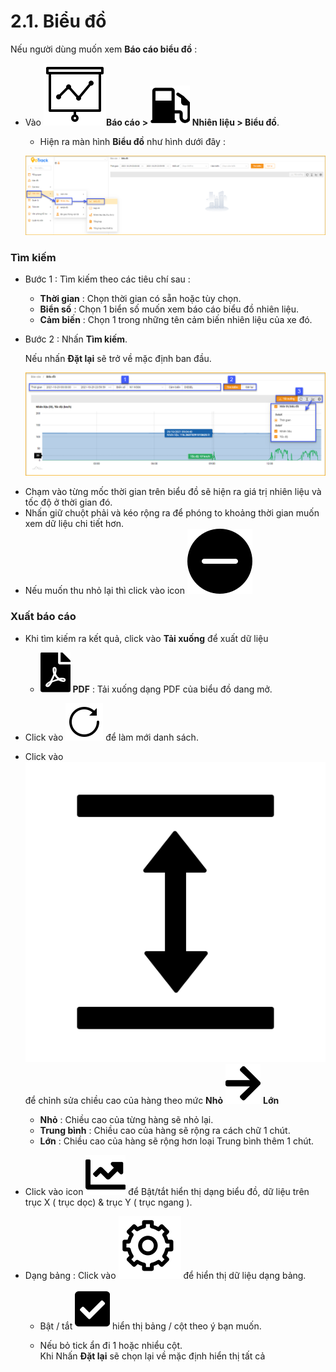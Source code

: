 # 2.1. Biểu đồ

Nếu người dùng muốn xem **Báo cáo biểu đồ** : 

* Vào **<span class="icon-left svg-filter-tick">![Ok](/docs/assets/images/web-interface/icon/SVG/dynamic.svg )Báo cáo > <span class="icon-left svg-filter-tick">![Ok](/docs/assets/images/web-interface/icon/SVG/gas-station.svg)  Nhiên liệu > Biểu đồ**.
  
  * Hiện ra màn hình **Biểu đồ** như hình dưới đây :

  <span style="display:block;text-align:left">![Interface Web](/docs/assets/images/web-interface/reports/fuel-chart-1.png)

### Tìm kiếm 

* Bước 1 : Tìm kiếm theo các tiêu chí sau :

    * **Thời gian** : Chọn thời gian có sẵn hoặc tùy chọn.
    * **Biển số** : Chọn 1  biển số muốn xem báo cáo biểu đồ nhiên liệu.
    * **Cảm biến** : Chọn 1 trong những tên cảm biến nhiên liệu của xe đó.

* Bước 2 : Nhấn **Tìm kiếm**.
 
    Nếu nhấn **Đặt lại** sẽ trở về mặc định ban đầu.

    <span style="display:block;text-align:left">![Interface Web](/docs/assets/images/web-interface/reports/fuel-chart-search.png)

- Chạm vào từng mốc thời gian trên biểu đồ sẽ hiện ra giá trị nhiên liệu và tốc độ ở thời gian đó.
- Nhấn giữ chuột phải và kéo rộng ra để phóng to khoảng thời gian muốn xem dữ liệu chi tiết hơn. 
- Nếu muốn thu nhỏ lại thì click vào icon <span class="icon-left svg-filter-blue">![Ok](/docs/assets/images/web-interface/icon/SVG/minus-svgrepo-com.svg)

### Xuất báo cáo
* Khi tìm kiếm ra kết quả, click vào **Tải xuống** để xuất dữ liệu


  - <span class="icon-left svg-filter-circlered">![Ok](/docs/assets/images/web-interface/icon/SVG/file-pdf1.svg) **PDF** : Tải xuống dạng PDF của biểu đồ dang mở.

- Click vào <span class="icon-left svg-filter-info">![Ok](/docs/assets/images/web-interface/icon/SVG/icons8-reset.svg) để làm mới danh sách.
      
- Click vào <span class="icon-left svg-filter-info">![Ok](/docs/assets/images/web-interface/icon/SVG/column-height.svg) để chỉnh sửa chiều cao của hàng theo mức **Nhỏ** <span class="icon-left svg-filter-serch">![Ok](/docs/assets/images/web-interface/icon/SVG/arrow-right.svg) **Lớn** 

  - **Nhỏ** : Chiều cao của từng hàng sẽ nhỏ lại.
  - **Trung bình** : Chiều cao của hàng sẽ rộng ra cách chữ 1 chút.
  - **Lớn** : Chiều cao của hàng sẽ rộng hơn loại Trung bình thêm 1 chút.

- Click vào icon <span class="icon-left svg-filter-info">![Ok](/docs/assets/images/web-interface/icon/SVG/chart-line.svg) để Bật/tắt hiển thị dạng biểu đồ, dữ liệu trên trục X ( trục dọc) & trục Y ( trục ngang ).


- Dạng bảng :  Click vào <span class="icon-left ">![Ok](/docs/assets/images/web-interface/icon/SVG/icons8-gear.svg) để hiển thị dữ liệu dạng bảng.

    - Bật / tắt <span class="icon-left svg-filter-tick">![Ok](/docs/assets/images/web-interface/icon/SVG/check-square1.svg) hiển thị bảng / cột theo ý bạn muốn.
    
    - Nếu bỏ tick ẩn đi 1 hoặc nhiểu cột. <br>
    Khi Nhấn **Đặt lại** sẽ chọn lại về mặc định hiển thị tất cả

